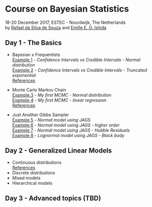 # Course on Bayesian Statistics
18-20 December 2017,  ESTEC - Noordwijk, The Netherlands   
by [Rafael da Silva de Souza](https://www.rafaelsdesouza.com)  and [Emille E. O. Ishida](https://www.emilleishida.com/)


## Day 1 - The Basics  

-   Bayesian x Frequentists  
    [Example 1](https://github.com/RafaelSdeSouza/Bayes_ESTEC/blob/master/Day_1/Ex1_CI_vs_Bayes_Normal.R) - *Confidence Intervals vs Credible Intervals - Normal distribution*   
    [Example 2](https://github.com/RafaelSdeSouza/Bayes_ESTEC/blob/master/Day_1/Ex2_CI_vs_Bayes_Truncated_exponential.R) - *Confidence Intervals vs Credible Intervals - Truncated exponential*  
    [References](https://github.com/RafaelSdeSouza/Bayes_ESTEC/blob/master/Day_1/references.md)  

-   Monte Carlo Markov Chain  
    [Example 3](https://github.com/RafaelSdeSouza/Bayes_ESTEC/blob/master/Day_1/Ex3_my_MCMC_normal_hist.R) - *My first MCMC - Normal distribution*  
    [Example 4](https://github.com/RafaelSdeSouza/Bayes_ESTEC/blob/master/Day_1/Ex4_my_MCMC_lm.R) - *My first MCMC - linear regression*  
    [References](https://github.com/RafaelSdeSouza/Bayes_ESTEC/blob/master/Day_1/references_mcmc.md)  

-   Just Another Gibbs Sampler  
    [Example 5](https://github.com/RafaelSdeSouza/Bayes_ESTEC/blob/master/Day_1/Ex5_normal_JAGS_x1.R) - *Normal model using JAGS*  
    [Example 6](https://github.com/RafaelSdeSouza/Bayes_ESTEC/blob/master/Day_1/Ex6_normal_JAGS_x1_quadratic_cubic.R) - *Normal model using JAGS - higher order*  
    [Example 7](https://github.com/RafaelSdeSouza/Bayes_ESTEC/blob/master/Day_1/Ex7_normal_JAGS_HubbleResiduals.R) - *Normal model using JAGS - Hubble Residuals*  
    [Example 8](https://github.com/RafaelSdeSouza/Bayes_ESTEC/blob/master/Day_1/Ex8_JAGS_Black_body.R) - *Lognormal model using JAGS - Black body*  

## Day 2 - Generalized Linear Models  

-    Continuous distributions  
     [References](https://github.com/RafaelSdeSouza/Bayes_ESTEC/blob/master/Day_2/references_continuos.md)  
-    Discrete distributions  
-    Mixed models  
-    Hierarchical models  


## Day 3 - Advanced topics (TBD)
